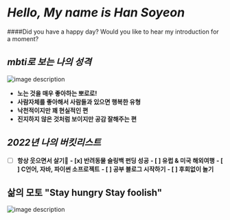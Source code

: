 # *Hello, My name is Han Soyeon* 
####Did you have a happy day? Would you like to hear my introduction for a moment?

## *mbti로 보는 나의 성격*
![image description](https://user-images.githubusercontent.com/86066543/165083267-fe8d5d76-d126-449c-a1ec-7c737dd7ea7f.png)

- **노는 것을 매우 좋아하는 뽀로로!**
- **사람자체를 좋아해서 사람들과 있으면 행복한 유형**
- **낙천적이지만 꽤 현실적인 편**
- **진지하지 않은 것처럼 보이지만 공감 잘해주는 편**
    
## *2022년 나의 버킷리스트*
- [ ] **항상 웃으면서 살기**:star2:
**- [x] 반려동물 슬링백 펀딩 성공**
**- [ ] 유럽 & 미국 해외여행**
**- [ ] C언어, 자바, 파이썬 소프로젝트**
**- [ ] 공부 블로그 시작하기**
**- [ ] 후회없이 놀기**

## 삶의 모토 "Stay hungry Stay foolish"
![image description](https://user-images.githubusercontent.com/86066543/165087445-579fb3a5-df9c-466a-b831-37817511df08.gif)

